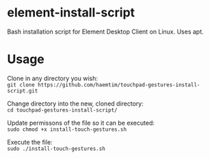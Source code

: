 # element-install-script
Bash installation script for Element Desktop Client on Linux. Uses apt.

# Usage

Clone in any directory you wish: \
`git clone https://github.com/haemtim/touchpad-gestures-install-script.git` <br>

Change directory into the new, cloned directory: \
`cd touchpad-gestures-install-script/` <br>

Update permissons of the file so it can be executed: \
`sudo chmod +x install-touch-gestures.sh` <br>

Execute the file: \
`sudo ./install-touch-gestures.sh`
